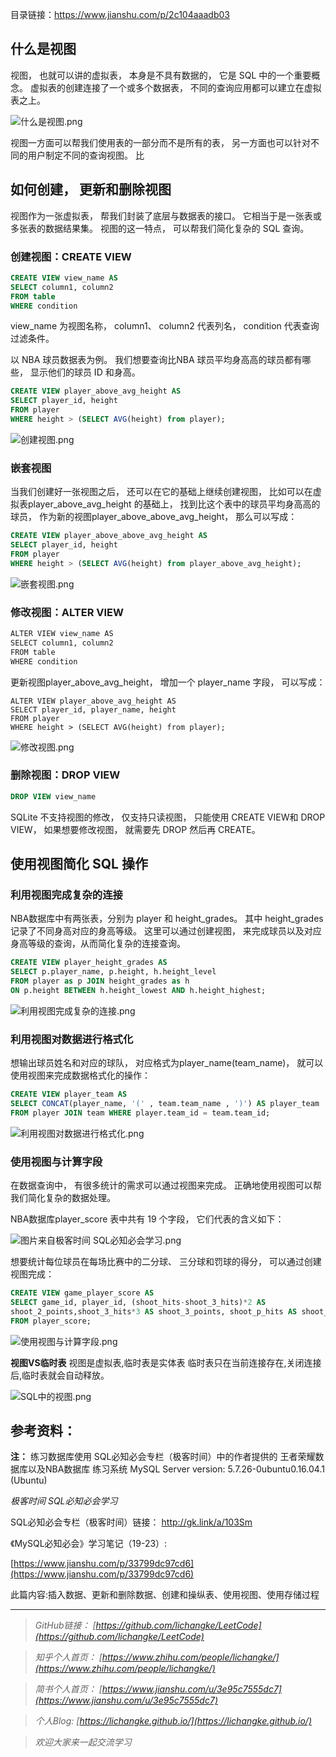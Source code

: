 目录链接：https://www.jianshu.com/p/2c104aaadb03

## 什么是视图

视图， 也就可以讲的虚拟表， 本身是不具有数据的， 它是 SQL 中的一个重要概念。
虚拟表的创建连接了一个或多个数据表， 不同的查询应用都可以建立在虚拟表之上。

![什么是视图.png](https://upload-images.jianshu.io/upload_images/16846478-3425157f8a3b0d64.png?imageMogr2/auto-orient/strip%7CimageView2/2/w/1240)

视图一方面可以帮我们使用表的一部分而不是所有的表， 另一方面也可以针对不同的用户制定不同的查询视图。 ⽐

## 如何创建， 更新和删除视图

视图作为一张虚拟表， 帮我们封装了底层与数据表的接口。 它相当于是一张表或多张表的数据结果集。 视图的这一特点， 可以帮我们简化复杂的 SQL 查询。

### 创建视图：CREATE VIEW
```sql
CREATE VIEW view_name AS
SELECT column1, column2
FROM table
WHERE condition
```

view_name 为视图名称， column1、 column2 代表列名， condition 代表查询过滤条件。


以 NBA 球员数据表为例。 我们想要查询比NBA 球员平均身高高的球员都有哪些， 显示他们的球员 ID 和身高。 

```sql
CREATE VIEW player_above_avg_height AS
SELECT player_id, height
FROM player
WHERE height > (SELECT AVG(height) from player);
```
![创建视图.png](https://upload-images.jianshu.io/upload_images/16846478-387cd46a7d62e886.png?imageMogr2/auto-orient/strip%7CimageView2/2/w/1240)

### 嵌套视图

当我们创建好一张视图之后， 还可以在它的基础上继续创建视图， 比如可以在虚拟表player_above_avg_height 的基础上， 找到比这个表中的球员平均身高高的球员， 作为新的视图player_above_above_avg_height， 那么可以写成：
```sql
CREATE VIEW player_above_above_avg_height AS
SELECT player_id, height
FROM player
WHERE height > (SELECT AVG(height) from player_above_avg_height);
```
![嵌套视图.png](https://upload-images.jianshu.io/upload_images/16846478-67aeb1d8c41a881d.png?imageMogr2/auto-orient/strip%7CimageView2/2/w/1240)

### 修改视图：ALTER VIEW

```python
ALTER VIEW view_name AS
SELECT column1, column2
FROM table
WHERE condition
```
更新视图player_above_avg_height， 增加一个 player_name 字段， 可以写成：
```
ALTER VIEW player_above_avg_height AS
SELECT player_id, player_name, height
FROM player
WHERE height > (SELECT AVG(height) from player);
```
![修改视图.png](https://upload-images.jianshu.io/upload_images/16846478-66217116b80f7e2d.png?imageMogr2/auto-orient/strip%7CimageView2/2/w/1240)

### 删除视图：DROP VIEW

```sql
DROP VIEW view_name
```
SQLite 不支持视图的修改， 仅支持只读视图， 只能使用 CREATE VIEW和 DROP VIEW， 如果想要修改视图， 就需要先 DROP 然后再 CREATE。

## 使用视图简化 SQL 操作

### 利用视图完成复杂的连接

NBA数据库中有两张表，分别为 player 和 height_grades。 其中 height_grades 记录了不同身高对应的身高等级。 这里可以通过创建视图， 来完成球员以及对应身高等级的查询，从而简化复杂的连接查询。

```sql
CREATE VIEW player_height_grades AS
SELECT p.player_name, p.height, h.height_level
FROM player as p JOIN height_grades as h
ON p.height BETWEEN h.height_lowest AND h.height_highest;
```
![利用视图完成复杂的连接.png](https://upload-images.jianshu.io/upload_images/16846478-ef69c6e66bd0ab7d.png?imageMogr2/auto-orient/strip%7CimageView2/2/w/1240)

### 利用视图对数据进行格式化

想输出球员姓名和对应的球队， 对应格式为player_name(team_name)， 就可以使用视图来完成数据格式化的操作：

```sql
CREATE VIEW player_team AS 
SELECT CONCAT(player_name, '(' , team.team_name , ')') AS player_team 
FROM player JOIN team WHERE player.team_id = team.team_id;
```

![利用视图对数据进行格式化.png](https://upload-images.jianshu.io/upload_images/16846478-b15591bc8704bfa1.png?imageMogr2/auto-orient/strip%7CimageView2/2/w/1240)

### 使用视图与计算字段

在数据查询中， 有很多统计的需求可以通过视图来完成。 正确地使用视图可以帮我们简化复杂的数据处理。

NBA数据库player_score 表中共有 19 个字段， 它们代表的含义如下：

![图片来自极客时间 SQL必知必会学习.png](https://upload-images.jianshu.io/upload_images/16846478-a8441f9c9c82a061.png?imageMogr2/auto-orient/strip%7CimageView2/2/w/1240)

想要统计每位球员在每场比赛中的二分球、 三分球和罚球的得分， 可以通过创建视图完成：
```sql
CREATE VIEW game_player_score AS
SELECT game_id, player_id, (shoot_hits-shoot_3_hits)*2 AS 
shoot_2_points,shoot_3_hits*3 AS shoot_3_points, shoot_p_hits AS shoot_p_points, score 
FROM player_score;
```
![使用视图与计算字段.png](https://upload-images.jianshu.io/upload_images/16846478-446814036a617ab5.png?imageMogr2/auto-orient/strip%7CimageView2/2/w/1240)

**视图VS临时表**
视图是虚拟表,临时表是实体表
临时表只在当前连接存在,关闭连接后,临时表就会自动释放。


![SQL中的视图.png](https://upload-images.jianshu.io/upload_images/16846478-da89737879c12b2d.png?imageMogr2/auto-orient/strip%7CimageView2/2/w/1240)

## 参考资料：
**注：**
练习数据库使用 SQL必知必会专栏（极客时间）中的作者提供的 王者荣耀数据库以及NBA数据库
练习系统  MySQL Server version: 5.7.26-0ubuntu0.16.04.1 (Ubuntu)

*极客时间 SQL必知必会学习*

SQL必知必会专栏（极客时间）链接： 
http://gk.link/a/103Sm

《MySQL必知必会》学习笔记（19-23）:

[https://www.jianshu.com/p/33799dc97cd6](https://www.jianshu.com/p/33799dc97cd6)

此篇内容:插入数据、更新和删除数据、创建和操纵表、使用视图、使用存储过程




----
>*GitHub链接：*
>*[https://github.com/lichangke/LeetCode](https://github.com/lichangke/LeetCode)*

>*知乎个人首页：*
>*[https://www.zhihu.com/people/lichangke/](https://www.zhihu.com/people/lichangke/)*

>*简书个人首页：*
>*[https://www.jianshu.com/u/3e95c7555dc7](https://www.jianshu.com/u/3e95c7555dc7)*

>*个人Blog:*
>*[https://lichangke.github.io/](https://lichangke.github.io/)*

>*欢迎大家来一起交流学习*
